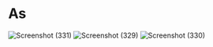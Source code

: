 # As
![Screenshot (331)](https://user-images.githubusercontent.com/83757220/138964766-23149fdd-9df3-4ffa-bf67-14508f6577eb.png)
![Screenshot (329)](https://user-images.githubusercontent.com/83757220/138964773-5c1a5295-76c9-46fe-9c74-22c8673a03e2.png)
![Screenshot (330)](https://user-images.githubusercontent.com/83757220/138964781-ddef6699-73cc-4799-a05b-695fdf1b0052.png)
